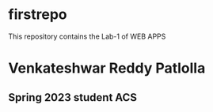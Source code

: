 # firstrepo
This repository contains the Lab-1 of WEB APPS
# Venkateshwar Reddy Patlolla
## Spring 2023 student ACS

